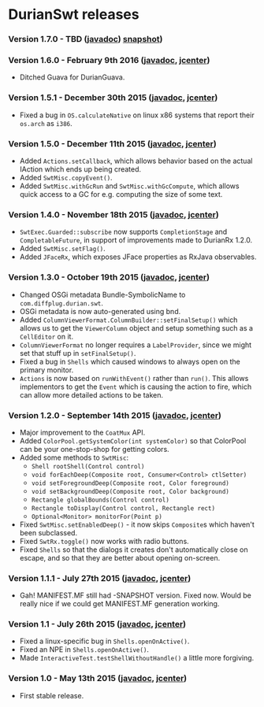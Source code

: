 # DurianSwt releases

### Version 1.7.0 - TBD ([javadoc](http://diffplug.github.io/durian-swt/javadoc/snapshot/)) [snapshot](https://oss.sonatype.org/content/repositories/snapshots/com/diffplug/durian/durian-swt/))

### Version 1.6.0 - February 9th 2016 ([javadoc](http://diffplug.github.io/durian-swt/javadoc/1.6.0/), [jcenter](https://bintray.com/diffplug/opensource/durian-swt/1.6.0/view))

* Ditched Guava for DurianGuava.

### Version 1.5.1 - December 30th 2015 ([javadoc](http://diffplug.github.io/durian-swt/javadoc/1.5.1/), [jcenter](https://bintray.com/diffplug/opensource/durian-swt/1.5.1/view))

* Fixed a bug in `OS.calculateNative` on linux x86 systems that report their `os.arch` as `i386`.

### Version 1.5.0 - December 11th 2015 ([javadoc](http://diffplug.github.io/durian-swt/javadoc/1.5.0/), [jcenter](https://bintray.com/diffplug/opensource/durian-swt/1.5.0/view))

* Added `Actions.setCallback`, which allows behavior based on the actual IAction which ends up being created.
* Added `SwtMisc.copyEvent()`.
* Added `SwtMisc.withGcRun` and `SwtMisc.withGcCompute`, which allows quick access to a GC for e.g. computing the size of some text.

### Version 1.4.0 - November 18th 2015 ([javadoc](http://diffplug.github.io/durian-swt/javadoc/1.4.0/), [jcenter](https://bintray.com/diffplug/opensource/durian-swt/1.4.0/view))

* `SwtExec.Guarded::subscribe` now supports `CompletionStage` and `CompletableFuture`, in support of improvements made to DurianRx 1.2.0.
* Added `SwtMisc.setFlag()`.
* Added `JFaceRx`, which exposes JFace properties as RxJava observables.

### Version 1.3.0 - October 19th 2015 ([javadoc](http://diffplug.github.io/durian-swt/javadoc/1.3.0/), [jcenter](https://bintray.com/diffplug/opensource/durian-swt/1.3.0/view))

* Changed OSGi metadata Bundle-SymbolicName to `com.diffplug.durian.swt`.
* OSGi metadata is now auto-generated using bnd.
* Added `ColumnViewerFormat.ColumnBuilder::setFinalSetup()` which allows us to get the `ViewerColumn` object and setup something such as a `CellEditor` on it.
* `ColumnViewerFormat` no longer requires a `LabelProvider`, since we might set that stuff up in `setFinalSetup()`.
* Fixed a bug in `Shells` which caused windows to always open on the primary monitor.
* `Actions` is now based on `runWithEvent()` rather than `run()`.  This allows implementors to get the `Event` which is causing the action to fire, which can allow more detailed actions to be taken.

### Version 1.2.0 - September 14th 2015 ([javadoc](http://diffplug.github.io/durian-swt/javadoc/1.2.0/), [jcenter](https://bintray.com/diffplug/opensource/durian-swt/1.2.0/view))

* Major improvement to the `CoatMux` API.
* Added `ColorPool.getSystemColor(int systemColor)` so that ColorPool can be your one-stop-shop for getting colors.
* Added some methods to `SwtMisc`:
	* `Shell rootShell(Control control)`
	* `void forEachDeep(Composite root, Consumer<Control> ctlSetter)`
	* `void setForegroundDeep(Composite root, Color foreground)`
	* `void setBackgroundDeep(Composite root, Color background)`
	* `Rectangle globalBounds(Control control)`
	* `Rectangle toDisplay(Control control, Rectangle rect)`
	* `Optional<Monitor> monitorFor(Point p)`
* Fixed `SwtMisc.setEnabledDeep()` - it now skips `Composite`s which haven't been subclassed.
* Fixed `SwtRx.toggle()` now works with radio buttons.
* Fixed `Shells` so that the dialogs it creates don't automatically close on escape, and so that they are better about opening on-screen.

### Version 1.1.1 - July 27th 2015 ([javadoc](http://diffplug.github.io/durian-swt/javadoc/1.1.1/), [jcenter](https://bintray.com/diffplug/opensource/durian-swt/1.1.1/view))

* Gah! MANIFEST.MF still had -SNAPSHOT version.  Fixed now.  Would be really nice if we could get MANIFEST.MF generation working.

### Version 1.1 - July 26th 2015 ([javadoc](http://diffplug.github.io/durian-swt/javadoc/1.1/), [jcenter](https://bintray.com/diffplug/opensource/durian-swt/1.1/view))

* Fixed a linux-specific bug in `Shells.openOnActive()`.
* Fixed an NPE in `Shells.openOnActive()`.
* Made `InteractiveTest.testShellWithoutHandle()` a little more forgiving.

### Version 1.0 - May 13th 2015 ([javadoc](http://diffplug.github.io/durian-swt/javadoc/1.0/), [jcenter](https://bintray.com/diffplug/opensource/durian-swt/1.0/view))

* First stable release.
